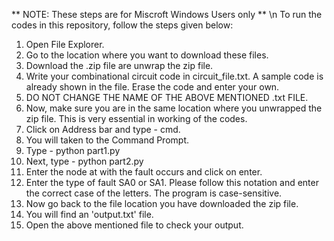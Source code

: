 ** NOTE: These steps are for Miscroft Windows Users only ** \n
To run the codes in this repository, follow the steps given below:
1. Open File Explorer.
2. Go to the location where you want to download these files.
3. Download the .zip file are unwrap the zip file.
4. Write your combinational circuit code in circuit_file.txt. A sample code is already shown in the file. Erase the code and enter your own.
5. DO NOT CHANGE THE NAME OF THE ABOVE MENTIONED .txt FILE.
6. Now, make sure you are in the same location where you unwrapped the zip file. This is very essential in working of the codes.
7. Click on Address bar and type - cmd.
8. You will taken to the Command Prompt.
9. Type - python part1.py
10. Next, type - python part2.py
11. Enter the node at with the fault occurs and click on enter.
12. Enter the type of fault SA0 or SA1. Please follow this notation and enter the correct case of the letters. The program is case-sensitive.
13. Now go back to the file location you have downloaded the zip file.
14. You will find an 'output.txt' file.
15. Open the above mentioned file to check your output.
